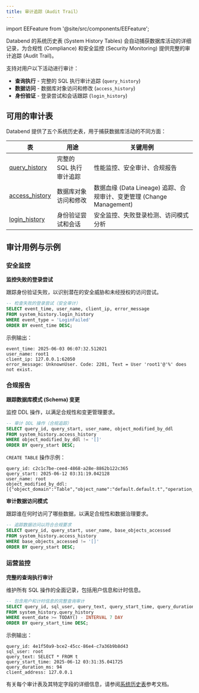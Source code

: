 ```yaml
---
title: 审计追踪（Audit Trail）
---
```


import EEFeature from '@site/src/components/EEFeature';

<EEFeature featureName='AUDIT TRAIL'/>

Databend 的系统历史表 (System History Tables) 会自动捕获数据库活动的详细记录，为合规性 (Compliance) 和安全监控 (Security Monitoring) 提供完整的审计追踪 (Audit Trail)。

支持对用户以下活动进行审计：
- **查询执行** - 完整的 SQL 执行审计追踪 (`query_history`)
- **数据访问** - 数据库对象访问和修改 (`access_history`)
- **身份验证** - 登录尝试和会话跟踪 (`login_history`)

## 可用的审计表

Databend 提供了五个系统历史表，用于捕获数据库活动的不同方面：

| 表 | 用途 | 关键用例 |
|-------|---------|---------------|
| [query_history](/sql/sql-reference/system-history-tables/query-history) | 完整的 SQL 执行审计追踪 | 性能监控、安全审计、合规报告 |
| [access_history](/sql/sql-reference/system-history-tables/access-history) | 数据库对象访问和修改 | 数据血缘 (Data Lineage) 追踪、合规审计、变更管理 (Change Management) |
| [login_history](/sql/sql-reference/system-history-tables/login-history) | 身份验证尝试和会话 | 安全监控、失败登录检测、访问模式分析 |

## 审计用例与示例

### 安全监控

**监控失败的登录尝试**

跟踪身份验证失败，以识别潜在的安全威胁和未经授权的访问尝试。

```sql
-- 检查失败的登录尝试（安全审计）
SELECT event_time, user_name, client_ip, error_message 
FROM system_history.login_history 
WHERE event_type = 'LoginFailed'
ORDER BY event_time DESC;
```

示例输出：
```
event_time: 2025-06-03 06:07:32.512021
user_name: root1
client_ip: 127.0.0.1:62050
error_message: UnknownUser. Code: 2201, Text = User 'root1'@'%' does not exist.
```

### 合规报告

**跟踪数据库模式 (Schema) 变更**

监控 DDL 操作，以满足合规性和变更管理要求。

```sql
-- 审计 DDL 操作（合规追踪）
SELECT query_id, query_start, user_name, object_modified_by_ddl
FROM system_history.access_history 
WHERE object_modified_by_ddl != '[]'
ORDER BY query_start DESC;
```

`CREATE TABLE` 操作示例：
```
query_id: c2c1c7be-cee4-4868-a28e-8862b122c365
query_start: 2025-06-12 03:31:19.042128
user_name: root
object_modified_by_ddl: [{"object_domain":"Table","object_name":"default.default.t","operation_type":"Create"}]
```

**审计数据访问模式**

跟踪谁在何时访问了哪些数据，以满足合规性和数据治理要求。

```sql
-- 追踪数据访问以符合合规要求
SELECT query_id, query_start, user_name, base_objects_accessed
FROM system_history.access_history 
WHERE base_objects_accessed != '[]'
ORDER BY query_start DESC;
```

### 运营监控

**完整的查询执行审计**

维护所有 SQL 操作的全面记录，包括用户信息和计时信息。

```sql
-- 包含用户和计时信息的完整查询审计
SELECT query_id, sql_user, query_text, query_start_time, query_duration_ms, client_address
FROM system_history.query_history 
WHERE event_date >= TODAY() - INTERVAL 7 DAY
ORDER BY query_start_time DESC;
```

示例输出：
```
query_id: 4e1f50a9-bce2-45cc-86e4-c7a36b9b8d43
sql_user: root
query_text: SELECT * FROM t
query_start_time: 2025-06-12 03:31:35.041725
query_duration_ms: 94
client_address: 127.0.0.1
```

有关每个审计表及其特定字段的详细信息，请参阅[系统历史表](/sql/sql-reference/system-history-tables/)参考文档。